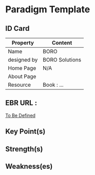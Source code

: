 Paradigm Template
==

ID Card
-

<table>
    <thead>
        <tr>
            <th>Property</th>
            <th>Content</th>
        </tr>
    </thead>
    <tbody>
        <tr>
            <td>Name</td>
            <td>BORO</td>
        </tr>
        <tr>
            <td>designed by</td>
            <td>BORO Solutions</td>
        </tr>
        <tr>
            <td>Home Page</td>
            <td>N/A</td>
        </tr>
        <tr>
            <td>About Page</td>
            <td></td>
        </tr>
          <tr>
            <td>Resource</td>
            <td>Book : ...</td>
        </tr>
    </tbody>
</table>

EBR URL : 
-
<a href="https://www.topincs.com/EntangledBootstrap/">To Be Defined</a>

Key Point(s)
-

Strength(s)
-

Weakness(es)
-
